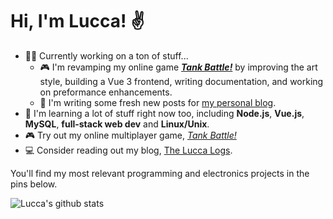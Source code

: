 # Hi, I'm Lucca! ✌️


<!-- - 😴 Currently taking a break from coding. -->
<!-- - 🏫 Studying for college entrance exams!  -->
<!-- - 🔭 I’m currently working on **[configs](https://github.com/ChromeUniverse/.dotfiles) for my personal Linux desktop**. -->
<!-- - 🔭 I’m currently working on **[my personal website](https://github.com/ChromeUniverse/Personal-website)** and **CI/CD for [RedstoneBot](https://github.com/ChromeUniverse/RedstoneBot/)**. -->

<!-- - 🎄 I'm [solving](https://github.com/ChromeUniverse/Advent-of-Code-2021) the daily [Advent of Code 2021](https://adventofcode.com/) puzzles in Python.  -->
<!-- - - 🎥 I'm working on [LuccaTube](https://github.com/ChromeUniverse/luccatube), an open-source [SyncTube](https://sync-tube.de/) clone for watching YouTube videos with your friends online. -->
<!--   - 🎮 I'm working on [Tiny SMB](https://github.com/ChromeUniverse/tiny-smb), a remake of _Super Mario Bros._ for the [TIC-80](https://tic80.com/) fantasy console. -->
<!-- - 🏖 Chillin' out and enjoying the holidays while working on personal projects! -->

- 👨‍💻 Currently working on a ton of stuff...
  - 🎮 I'm revamping my online game **[_Tank Battle!_](https://github.com/ChromeUniverse/Tank-Battle)** by improving the art style, building a Vue 3 frontend, writing documentation, and working on preformance enhancements.
  - 📝 I'm writing some fresh new posts for [my personal blog](https://github.com/ChromeUniverse/Personal-website).
- 🌱 I'm learning a lot of stuff right now too, including **Node.js**, **Vue.js**, **MySQL**, **full-stack web dev** and **Linux/Unix**.
- 🎮 Try out my online multiplayer game, [_Tank Battle!_](http://18.229.196.24:4000/)
- 💻 Consider reading out my blog, [The Lucca Logs](http://34.200.98.64/). 

<!-- - 💻 Consider checking out [my blog](http://34.200.98.64/), **_The Lucca Logs_**! I've put a lot of effort into [making it.](http://34.200.98.64/making-the-website) -->
<!-- - 📫 Reach out to me on Discord! Send a friend request to _Lucca hash two seven four four_. -->

You'll find my most relevant programming and electronics projects in the pins below. 

![Lucca's github stats](https://github-readme-stats.vercel.app/api?username=ChromeUniverse&theme=dark&show_icons=true) 


<!--

**CI/CD with GitHub Actions**

**ChromeUniverse/ChromeUniverse** is a ✨ _special_ ✨ repository because its `README.md` (this file) appears on your GitHub profile.
[![willianrod's wakatime stats](https://github-readme-stats.vercel.app/api/wakatime?username=ChromeUniverse&theme=dark&show_icons=true)](https://github.com/anuraghazra/github-readme-stats)

![Top Langs](https://github-readme-stats.vercel.app/api/top-langs/?username=ChromeUniverse)](https://github.com/anuraghazra/github-readme-stats)

Here are some ideas to get you started:

- 🔭 I’m currently working on ...
- 🌱 I’m currently learning ...
- 👯 I’m looking to collaborate on ...
- 🤔 I’m looking for help with ...
- 💬 Ask me about ...
- 📫 How to reach me: ...
- 😄 Pronouns: ...
- ⚡ Fun fact: ...

-->
